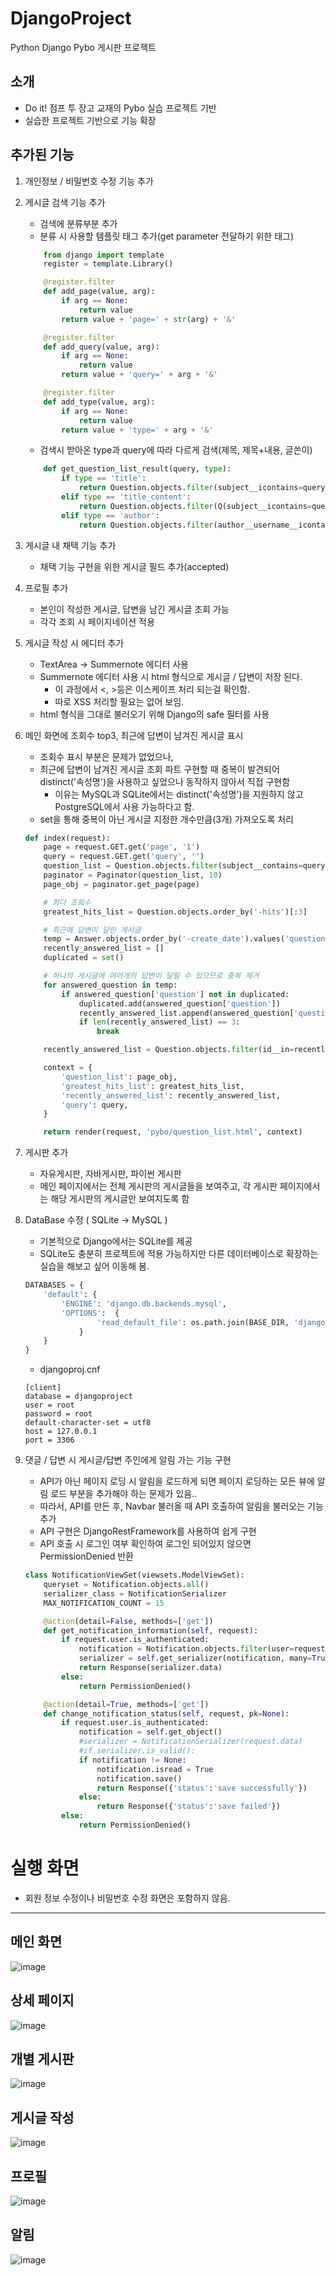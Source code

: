 # DjangoProject

Python Django Pybo 게시판 프로젝트

## 소개

- Do it! 점프 투 장고 교재의 Pybo 실습 프로젝트 기반
- 실습한 프로젝트 기반으로 기능 확장

## 추가된 기능

1. 개인정보 / 비밀번호 수정 기능 추가

2. 게시글 검색 기능 추가
    - 검색에 분류부분 추가
    - 분류 시 사용할 템플릿 태그 추가(get parameter 전달하기 위한 태그)
    ``` python
        from django import template
        register = template.Library()

        @register.filter
        def add_page(value, arg):
            if arg == None:
                return value
            return value + 'page=' + str(arg) + '&'

        @register.filter
        def add_query(value, arg):
            if arg == None:
                return value
            return value + 'query=' + arg + '&'

        @register.filter
        def add_type(value, arg):
            if arg == None:
                return value
            return value + 'type=' + arg + '&'
    ```
    - 검색시 받아온 type과 query에 따라 다르게 검색(제목, 제목+내용, 글쓴이)
    ``` python
        def get_question_list_result(query, type):
            if type == 'title':
                return Question.objects.filter(subject__icontains=query).order_by('-create_date')
            elif type == 'title_content':
                return Question.objects.filter(Q(subject__icontains=query) or Q(content__icontains=query)).order_by('-create_date')
            elif type == 'author':
                return Question.objects.filter(author__username__icontains=query).order_by('-create_date')
    ```

3. 게시글 내 채택 기능 추가
    - 채택 기능 구현을 위한 게시글 필드 추가(accepted)

4. 프로필 추가
    - 본인이 작성한 게시글, 답변을 남긴 게시글 조회 가능
    - 각각 조회 시 페이지네이션 적용

5. 게시글 작성 시 에디터 추가
    - TextArea -> Summernote 에디터 사용
    - Summernote 에디터 사용 시 html 형식으로 게시글 / 답변이 저장 된다. 
        - 이 과정에서 <, >등은 이스케이프 처리 되는걸 확인함. 
        - 따로 XSS 처리할 필요는 없어 보임.
    - html 형식을 그대로 불러오기 위해 Django의 safe 필터를 사용

6. 메인 화면에 조회수 top3, 최근에 답변이 남겨진 게시글 표시
    - 조회수 표시 부분은 문제가 없었으나, 
    - 최근에 답변이 남겨진 게시글 조회 파트 구현할 때 중복이 발견되어 distinct('속성명')을 사용하고 싶었으나 동작하지 않아서 직접 구현함
        - 이유는 MySQL과 SQLite에서는 distinct('속성명')을 지원하지 않고 PostgreSQL에서 사용 가능하다고 함.
    - set을 통해 중복이 아닌 게시글 지정한 개수만큼(3개) 가져오도록 처리
    ``` python
    def index(request):
        page = request.GET.get('page', '1')
        query = request.GET.get('query', '')
        question_list = Question.objects.filter(subject__contains=query).order_by('-create_date')
        paginator = Paginator(question_list, 10)
        page_obj = paginator.get_page(page)

        # 최다 조회수
        greatest_hits_list = Question.objects.order_by('-hits')[:3]

        # 최근에 답변이 달린 게시글
        temp = Answer.objects.order_by('-create_date').values('question')
        recently_answered_list = []
        duplicated = set()

        # 하나의 게시글에 여러개의 답변이 달릴 수 있으므로 중복 제거
        for answered_question in temp:
            if answered_question['question'] not in duplicated:
                duplicated.add(answered_question['question'])
                recently_answered_list.append(answered_question['question'])
                if len(recently_answered_list) == 3:
                    break

        recently_answered_list = Question.objects.filter(id__in=recently_answered_list)

        context = {
            'question_list': page_obj,
            'greatest_hits_list': greatest_hits_list, 
            'recently_answered_list': recently_answered_list,
            'query': query,
        }

        return render(request, 'pybo/question_list.html', context)
    ```

7. 게시판 추가 
    - 자유게시판, 자바게시판, 파이썬 게시판
    - 메인 페이지에서는 전체 게시판의 게시글들을 보여주고, 각 게시판 페이지에서는 해당 게시판의 게시글만 보여지도록 함

8. DataBase 수정 ( SQLite -> MySQL )
    - 기본적으로 Django에서는 SQLite를 제공 
    - SQLite도 충분히 프로젝트에 적용 가능하지만 다른 데이터베이스로 확장하는 실습을 해보고 싶어 이동해 봄.
    ``` python
    DATABASES = {
        'default': {
            'ENGINE': 'django.db.backends.mysql',
            'OPTIONS':  {
                    'read_default_file': os.path.join(BASE_DIR, 'djangoproj.cnf'),
                }
        }
    }
    ```
    - djangoproj.cnf
    ```
    [client]
    database = djangoproject
    user = root
    password = root
    default-character-set = utf8
    host = 127.0.0.1
    port = 3306
    ```

9. 댓글 / 답변 시 게시글/답변 주인에게 알림 가는 기능 구현
    - API가 아닌 페이지 로딩 시 알림을 로드하게 되면 페이지 로딩하는 모든 뷰에 알림 로드 부분을 추가해야 하는 문제가 있음..
    - 따라서, API를 만든 후, Navbar 불러올 때 API 호출하여 알림을 불러오는 기능 추가
    - API 구현은 DjangoRestFramework를 사용하여 쉽게 구현
    - API 호출 시 로그인 여부 확인하여 로그인 되어있지 않으면 PermissionDenied 반환

    ``` python
    class NotificationViewSet(viewsets.ModelViewSet):
        queryset = Notification.objects.all()
        serializer_class = NotificationSerializer
        MAX_NOTIFICATION_COUNT = 15

        @action(detail=False, methods=['get'])
        def get_notification_information(self, request):
            if request.user.is_authenticated:
                notification = Notification.objects.filter(user=request.user, isread=False)[:self.MAX_NOTIFICATION_COUNT]
                serializer = self.get_serializer(notification, many=True)
                return Response(serializer.data)
            else:
                return PermissionDenied()

        @action(detail=True, methods=['get'])
        def change_notification_status(self, request, pk=None):
            if request.user.is_authenticated:
                notification = self.get_object()
                #serializer = NotificationSerializer(request.data)
                #if serializer.is_valid():
                if notification != None:
                    notification.isread = True
                    notification.save()
                    return Response({'status':'save successfully'})
                else:
                    return Response({'status':'save failed'})
            else:
                return PermissionDenied()
    ```

# 실행 화면

- 회원 정보 수정이나 비밀번호 수정 화면은 포함하지 않음.

<hr>

## 메인 화면

![image](https://user-images.githubusercontent.com/76891875/135045697-40e2e295-074a-4049-86dc-bdbe57c808f5.png)

## 상세 페이지

![image](https://user-images.githubusercontent.com/76891875/135045891-ebd59900-de98-4e23-a259-e0203c77a575.png)

## 개별 게시판

![image](https://user-images.githubusercontent.com/76891875/135046313-b6fead73-1af8-4d64-a48f-465303cd3d2e.png)

## 게시글 작성

![image](https://user-images.githubusercontent.com/76891875/135045994-9bb21275-d757-457f-8a46-2cc8b113e673.png)

## 프로필

![image](https://user-images.githubusercontent.com/76891875/135046139-aba653bc-2dbc-4d2c-be18-ae2383a134d3.png)

## 알림

![image](https://user-images.githubusercontent.com/76891875/135046548-5a970b0b-5b33-4cb4-86f8-82abf1ca708d.png)




